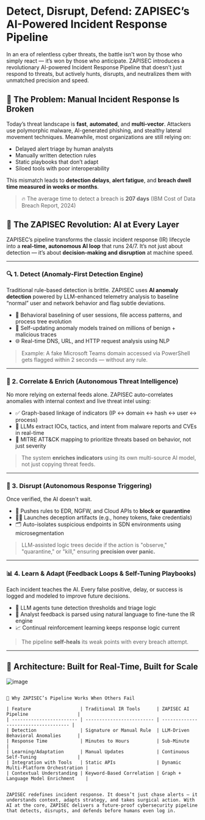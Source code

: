 # Detect, Disrupt, Defend: ZAPISEC’s AI-Powered Incident Response Pipeline

In an era of relentless cyber threats, the battle isn't won by those who simply react — it’s won by those who anticipate. ZAPISEC introduces a revolutionary AI-powered Incident Response Pipeline that doesn’t just respond to threats, but actively hunts, disrupts, and neutralizes them with unmatched precision and speed.

## 🚨 The Problem: Manual Incident Response Is Broken

Today’s threat landscape is **fast**, **automated**, and **multi-vector**. Attackers use polymorphic malware, AI-generated phishing, and stealthy lateral movement techniques. Meanwhile, most organizations are still relying on:

- Delayed alert triage by human analysts
- Manually written detection rules
- Static playbooks that don’t adapt
- Siloed tools with poor interoperability

This mismatch leads to **detection delays**, **alert fatigue**, and **breach dwell time measured in weeks or months**.

> 🔥 The average time to detect a breach is **207 days** (IBM Cost of Data Breach Report, 2024)

## 🧠 The ZAPISEC Revolution: AI at Every Layer

ZAPISEC’s pipeline transforms the classic incident response (IR) lifecycle into a **real-time, autonomous AI loop** that runs 24/7. It’s not just about detection — it’s about **decision-making and disruption** at machine speed.

---

### 🔍 1. Detect (Anomaly-First Detection Engine)

Traditional rule-based detection is brittle. ZAPISEC uses **AI anomaly detection** powered by LLM-enhanced telemetry analysis to baseline “normal” user and network behavior and flag subtle deviations.

- 🔎 Behavioral baselining of user sessions, file access patterns, and process tree evolution
- 🧬 Self-updating anomaly models trained on millions of benign + malicious traces
- 🌐 Real-time DNS, URL, and HTTP request analysis using NLP

> Example: A fake Microsoft Teams domain accessed via PowerShell gets flagged within 2 seconds — without any rule.

---

### 🔁 2. Correlate & Enrich (Autonomous Threat Intelligence)

No more relying on external feeds alone. ZAPISEC auto-correlates anomalies with internal context and live threat intel using:

- ✅ Graph-based linkage of indicators (IP ↔ domain ↔ hash ↔ user ↔ process)
- 🧠 LLMs extract IOCs, tactics, and intent from malware reports and CVEs in real-time
- 🔗 MITRE ATT&CK mapping to prioritize threats based on behavior, not just severity

> The system **enriches indicators** using its own multi-source AI model, not just copying threat feeds.

---

### 🚫 3. Disrupt (Autonomous Response Triggering)

Once verified, the AI doesn't wait.

- 🧱 Pushes rules to EDR, NGFW, and Cloud APIs to **block or quarantine**
- 🕵️‍♀️ Launches deception artifacts (e.g., honey tokens, fake credentials)
- 🗂 Auto-isolates suspicious endpoints in SDN environments using microsegmentation

> LLM-assisted logic trees decide if the action is "observe," "quarantine," or "kill," ensuring **precision over panic.**

---

### 📊 4. Learn & Adapt (Feedback Loops & Self-Tuning Playbooks)

Each incident teaches the AI. Every false positive, delay, or success is logged and modeled to improve future decisions.

- 🧠 LLM agents tune detection thresholds and triage logic
- 💬 Analyst feedback is parsed using natural language to fine-tune the IR engine
- 📈 Continual reinforcement learning keeps response logic current

> The pipeline **self-heals** its weak points with every breach attempt.

---

## 🧩 Architecture: Built for Real-Time, Built for Scale
 ![image](https://github.com/user-attachments/assets/a65b83a0-7c87-4396-ba14-f1e6fb2c09e4)


```mermaid

🔐 Why ZAPISEC’s Pipeline Works When Others Fail

| Feature                  | Traditional IR Tools      | ZAPISEC AI Pipeline                  |
| ------------------------ | ------------------------- | ------------------------------------ |
| Detection                | Signature or Manual Rule  | LLM-Driven Behavioral Anomalies      |
| Response Time            | Minutes to Hours          | Sub-Minute                           |
| Learning/Adaptation      | Manual Updates            | Continuous Self-Tuning               |
| Integration with Tools   | Static APIs               | Dynamic Multi-Platform Orchestration |
| Contextual Understanding | Keyword-Based Correlation | Graph + Language Model Enrichment    |


ZAPISEC redefines incident response. It doesn’t just chase alerts — it understands context, adapts strategy, and takes surgical action. With AI at the core, ZAPISEC delivers a future-proof cybersecurity pipeline that detects, disrupts, and defends before humans even log in.



